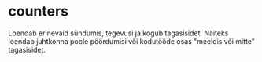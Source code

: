# counters
 Loendab erinevaid sündumis, tegevusi ja kogub tagasisidet. Näiteks loendab juhtkonna poole pöördumisi või kodutööde osas "meeldis või mitte" tagasisidet.

